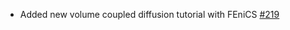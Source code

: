 - Added new volume coupled diffusion tutorial with FEniCS [#219](https://github.com/precice/tutorials/pull/219)

